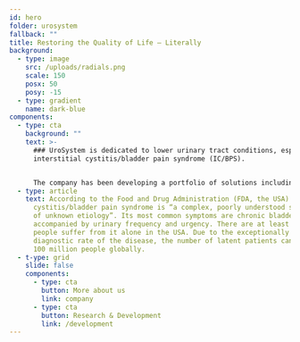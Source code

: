 ```yaml
---
id: hero
folder: urosystem
fallback: ""
title: Restoring the Quality of Life – Literally
background:
  - type: image
    src: /uploads/radials.png
    scale: 150
    posx: 50
    posy: -15
  - type: gradient
    name: dark-blue
components:
  - type: cta
    background: ""
    text: >-
      ### UroSystem is dedicated to lower urinary tract conditions, especially
      interstitial cystitis/bladder pain syndrome (IC/BPS). 


      The company has been developing a portfolio of solutions including diagnosis methods, medications and devices primarily focusing on the IC/BPS patients worldwide.
  - type: article
    text: According to the Food and Drug Administration (FDA, the USA) Interstitial
      cystitis/bladder pain syndrome is “a complex, poorly understood syndrome
      of unknown etiology”. Its most common symptoms are chronic bladder pain
      accompanied by urinary frequency and urgency. There are at least 5 million
      people suffer from it alone in the USA. Due to the exceptionally poor
      diagnostic rate of the disease, the number of latent patients can reach
      100 million people globally.
  - t-ype: grid
    slide: false
    components:
      - type: cta
        button: More about us
        link: company
      - type: cta
        button: Research & Development
        link: /development
---
```

